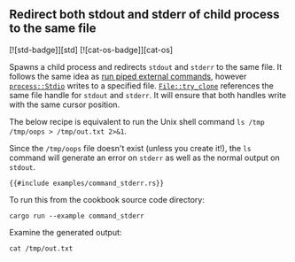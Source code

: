 ## Redirect both stdout and stderr of child process to the same file

[![std-badge]][std] [![cat-os-badge]][cat-os]

Spawns a child process and redirects `stdout` and `stderr` to the same
file. It follows the same idea as [run piped external
commands](#run-piped-external-commands), however [`process::Stdio`]
writes to a specified file.  [`File::try_clone`] references the same file handle
for `stdout` and `stderr`. It will ensure that both handles write with the same
cursor position.

The below recipe is equivalent to run the Unix shell command
`ls /tmp /tmp/oops > /tmp/out.txt 2>&1`.

Since the `/tmp/oops` file doesn't exist (unless you create it!), the `ls` command
will generate an error on `stderr` as well as the normal output on `stdout`.

```rust,no_run
{{#include examples/command_stderr.rs}}
```

To run this from the cookbook source code directory:

```shell,no_run
cargo run --example command_stderr
```

Examine the generated output:

```shell,no_run
cat /tmp/out.txt
```

[`File::try_clone`]: https://doc.rust-lang.org/std/fs/struct.File.html#method.try_clone
[`process::Stdio`]: https://doc.rust-lang.org/std/process/struct.Stdio.html
